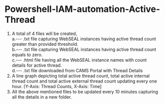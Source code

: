 # Powershell-IAM-automation-Active-Thread

1.	A total of 4 files will be created,		
a.---	.txt file capturing WebSEAL instances having active thread count greater than provided threshold.		
b.---	.txt file capturing WebSEAL instances having active thread count equals to zero.		
c.---	.html file having all the WebSEAL instance names with count details for active thread.		
d.---	.txt file downloaded from CAMS Portal with Thread Details		
2.	A line graph depicting total active thread count, total active internal thread count and total active external thread count updating every one hour. [Y-Axis: Thread Counts, X-Axis: Time]		
3.	All the above mentioned files to be updated every 10 minutes capturing all the details in a new folder.
